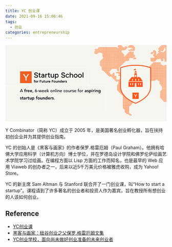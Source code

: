 ```yaml
---
title: YC 创业课
date: 2021-09-16 15:06:46
tags:
  - 创业
categories: entrepreneurship
---
```


![](/images/startup/yc-startup-school.png)

Y Combinator（简称 YC）成立于 2005 年，是美国著名创业孵化器，旨在扶持初创企业并为其提供创业指南。

YC 的创始人是《黑客与画家》的作者保罗.格雷厄姆（Paul Graham）。他拥有哈佛大学应用科学（计算机方向）博士学位，并在罗德岛设计学院和佛罗伦萨绘画艺术学院学习过绘画。在编程方面以 Lisp 方面的工作而知名，也是最早的 Web 应用 Viaweb 的创办者之一，后来以近5千万美元价格被雅虎收购，成为 Yahoo! Store。

YC 的新主席 Sam Altman 与 Stanford 联合开了一门创业课，叫“How to start a startup”。课程请到了许多著名的创业者和投资人作为嘉宾，旨在教授所有想创业的人该如何创业。

## Reference

- [YC创业课](http://leilux.github.io/lou/startup/)
- [黑客与画家：硅谷创业之父保罗.格雷厄姆文集](https://zhuanlan.zhihu.com/p/30724465)
- [YC创业学校，面向尚未做好创业准备的未来创业者](http://www.diglog.com/story/1032373.html)

